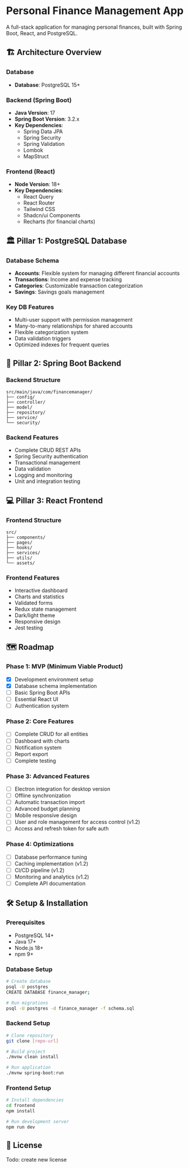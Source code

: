 # Personal Finance Management App

A full-stack application for managing personal finances, built with Spring Boot, React, and PostgreSQL.

## 🏗️ Architecture Overview

### Database

- **Database**: PostgreSQL 15+

### Backend (Spring Boot)

- **Java Version**: 17
- **Spring Boot Version**: 3.2.x
- **Key Dependencies**:
  - Spring Data JPA
  - Spring Security
  - Spring Validation
  - Lombok
  - MapStruct

### Frontend (React)

- **Node Version**: 18+
- **Key Dependencies**:
  - React Query
  - React Router
  - Tailwind CSS
  - Shadcn/ui Components
  - Recharts (for financial charts)

## 🏛 Pillar 1: PostgreSQL Database

### Database Schema

- **Accounts**: Flexible system for managing different financial accounts
- **Transactions**: Income and expense tracking
- **Categories**: Customizable transaction categorization
- **Savings**: Savings goals management

### Key DB Features

- Multi-user support with permission management
- Many-to-many relationships for shared accounts
- Flexible categorization system
- Data validation triggers
- Optimized indexes for frequent queries

## 🚀 Pillar 2: Spring Boot Backend

### Backend Structure

```
src/main/java/com/financemanager/
├── config/
├── controller/
├── model/
├── repository/
├── service/
└── security/
```

### Backend Features

- Complete CRUD REST APIs
- Spring Security authentication
- Transactional management
- Data validation
- Logging and monitoring
- Unit and integration testing

## 💻 Pillar 3: React Frontend

### Frontend Structure

```
src/
├── components/
├── pages/
├── hooks/
├── services/
├── utils/
└── assets/
```

### Frontend Features

- Interactive dashboard
- Charts and statistics
- Validated forms
- Redux state management
- Dark/light theme
- Responsive design
- Jest testing

## 🗺 Roadmap

### Phase 1: MVP (Minimum Viable Product)

- [x] Development environment setup
- [x] Database schema implementation
- [ ] Basic Spring Boot APIs
- [ ] Essential React UI
- [ ] Authentication system

### Phase 2: Core Features

- [ ] Complete CRUD for all entities
- [ ] Dashboard with charts
- [ ] Notification system
- [ ] Report export
- [ ] Complete testing

### Phase 3: Advanced Features

- [ ] Electron integration for desktop version
- [ ] Offline synchronization
- [ ] Automatic transaction import
- [ ] Advanced budget planning
- [ ] Mobile responsive design
- [ ] User and role management for access control (v1.2)
- [ ] Access and refresh token for safe auth

### Phase 4: Optimizations

- [ ] Database performance tuning
- [ ] Caching implementation (v1.2)
- [ ] CI/CD pipeline (v1.2)
- [ ] Monitoring and analytics (v1.2)
- [ ] Complete API documentation

## 🛠 Setup & Installation

### Prerequisites

- PostgreSQL 14+
- Java 17+
- Node.js 18+
- npm 9+

### Database Setup

```bash
# Create database
psql -U postgres
CREATE DATABASE finance_manager;

# Run migrations
psql -U postgres -d finance_manager -f schema.sql
```

### Backend Setup

```bash
# Clone repository
git clone [repo-url]

# Build project
./mvnw clean install

# Run application
./mvnw spring-boot:run
```

### Frontend Setup

```bash
# Install dependencies
cd frontend
npm install

# Run development server
npm run dev
```

## 📝 License

Todo: create new license
